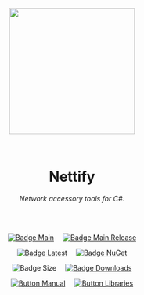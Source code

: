 
<div align = center>

<br>
<br>
    
<img
  src = 'https://cdn.jsdelivr.net/gh/Aptivi/Nettify@main/Nettify/OfficialAppIcon-Nettify-512.png'
  width = 256
  align = center
/>

<br>

# Nettify
    
*Network accessory tools for C#.*

<br>
<br>

[![Badge Main]][Main]   
[![Badge Main Release]][Main Release]

[![Badge Latest]][Latest]   
[![Badge NuGet]][NuGet]

![Badge Size]   
[![Badge Downloads]][Releases]

[![Button Manual]][Manual]   
[![Button Libraries]][Libraries]

</div>
    
<br>

</div>


<!----------------------------------------------------------------------------->

[Releases]: https://github.com/Aptivi/Nettify/releases
[Latest]: https://github.com/Aptivi/Nettify/releases/latest
[NuGet]: https://www.nuget.org/packages/Nettify/

[Main]: https://github.com/Aptivi/Nettify/actions/workflows/build.yml
[Main Release]: https://github.com/Aptivi/Nettify/actions/workflows/build-rel.yml

[Libraries]: https://aptivi.gitbook.io/nettify-manual/project-dependencies
[Manual]: https://aptivi.gitbook.io/nettify-manual/

<!----------------------------------[ Badges ]--------------------------------->

[Badge Downloads]: https://img.shields.io/github/downloads/Aptivi/Nettify/total?color=217346&label=Downloads&style=for-the-badge&logoColor=white&logo=DocuSign&labelColor=2d9d5f
[Badge Latest]: https://img.shields.io/github/v/release/Aptivi/Nettify?color=212121&include_prereleases&label=github&style=for-the-badge&logoColor=white&logo=AzureArtifacts&labelColor=303030
[Badge NuGet]: https://img.shields.io/nuget/vpre/Nettify.Offline?color=012f52&style=for-the-badge&logoColor=white&logo=NuGet&labelColor=004880
[Badge Size]: https://img.shields.io/github/repo-size/Aptivi/Nettify?color=bb4a28&label=size&logoColor=white&style=for-the-badge&logo=GoogleAnalytics&labelColor=E85C33

[Badge Main]: https://github.com/Aptivi/Nettify/actions/workflows/build.yml/badge.svg
[Badge Main Release]: https://github.com/Aptivi/Nettify/actions/workflows/build-rel.yml/badge.svg


<!---------------------------------[ Buttons ]--------------------------------->

[Button Libraries]: https://img.shields.io/badge/Libraries-EA8220?style=for-the-badge&logoColor=white&logo=AzureArtifacts
[Button Manual]: https://img.shields.io/badge/Docs-blueviolet?style=for-the-badge&logoColor=white&logo=GitBook
